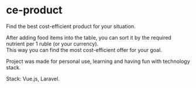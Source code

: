 # ce-product
Find the best cost-efficient product for your situation.

After adding food items into the table, you can sort it by the required nutrient per 1 ruble (or your currency).  
This way you can find the most cost-efficient offer for your goal.

Project was made for personal use, learning and having fun with technology stack.

Stack: Vue.js, Laravel.
